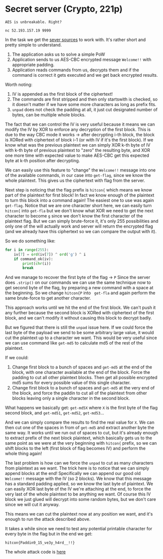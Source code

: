 # Secret server (Crypto, 221p)

```
AES is unbreakable. Right?

nc 52.193.157.19 9999
```

In the task we get the [sever sources](secretserver.py) to work with.
It's rather short and pretty simple to understand.

1. The application asks us to solve a simple PoW
2. Application sends to us AES-CBC encrypted message `Welcome!!` with appropriate padding.
3. Application reads commands from us, decrypts them and if the command is correct it gets executed and we get back encrypted results.

Worth noting: 

1. IV is appended as the first block of the ciphertext!
2. The commands are first stripped and then only startswith is checked, so it doesn't matter if we have some more characters as long as prefix fits.
3. `unpad` does not check the padding at all, it just cut designated number of bytes, can be multiple whole blocks.

The fact that we can control the IV is very useful because it means we can modify the IV by XOR to enforce any decryption of the first block.
This is due to the way CBC mode it works -> after decrypting i-th block, the block is XORed with ciphertext of block i-1 (or with IV if it's the first block).
If we know what was the previous plaintext we can simply XOR k-th byte of IV with k-th byte of previous plaintext to "zero" the resulting byte, and XOR one more time with expected value to make AES-CBC get this expected byte at k-th position after decrypting.

We can easily use this feature to "change" the `Welcome!!` message into one of the available commands, in our case into `get-flag`, since we know the whole plaintext.
This gives us the ciphertext with flag from the server.

Next step is noticing that the flag prefix is `hitcon{` which means we know part of the plaintext for first block!
In fact we know enough of the plaintext to turn this block into a command again!
The easiest one to use was again `get-flag`.
Notice that we are one character short here, we can easily turn `hitcon{` into `get-fla` but we don't know what XOR we need to get the next character to become `g` since we don't know the first character of the plaintext flag.
But we can simply brute-force it, it's only 255 possibilities and only one of the will actually work and server will return the encrypted flag (and we already have this ciphertext so we can compare the output with it).

So we do something like:

```python
for i in range(255):
	iv[7] = ord(iv[7]) ^ ord('g') ^ i
	if command_ok(iv):
		print(chr(i))
		break
```

And we manage to recover the first byte of the flag -> `P`
Since the server does `.strip()` on our commands we can use the same technique now to get second byte of the flag, by preparing a new command with a space at the beginning.
So we change `hitcon{P` into ` get-fla` and again perform the same brute-force to get another character.

This approach works until we hit the end of the first block.
We can't push it any further because the second block is XORed with ciphertext of the first block, and we can't modify it without causing this block to decrypt badly.

But we figured that there is still the `unpad` issue here.
If we could force the last byte of the payload we send to be some arbitrary large value, it would cut the plaintext up to a character we want.
This would be very useful since we can use command like `get-md5` to calculate md5 of the rest of the plaintext.

If we could:

1. Change first block to a bunch of spaces and `get-md5` at the end of the block, with one character available at the end of the block. Force the padding to cut all other plaintext blocks. Then get all possible encrypted md5 sums for every possible value of this single character.
2. Change first block to a bunch of spaces and `get-md5` at the very end of the block, and force the paddin to cut all of the plaintext from other blocks leaving only a single character in the second block.

What happens we basically get: `get-md5X` where `X` is the first byte of the flag second block, and `get-md51`, `get-md52`, `get-md53`...

And we can simply compare the results to find the real value for `X`.
We can then cut one of the spaces in from of `get-md5` and extract another byte the same way.
It works until we run out of spaces to cut, but it's already enough to extract prefix of the next block plaintext, which basically gets us to the same point as we were at the very beginning with `hitcon{` prefix, so we can shift blocks to the left (first block of flag becomes IV) and perform the whole thing again!

The last problem is how can we force the `unpad` to cut as many characters from plaintext as we want.
The trick here is to notice that we can simply append blocks at the end!
Specifically we can append our good old `Welcome!!` message with the IV (so 2 blocks).
We know that this message has a standard padding applied, so we know the last byte of plaintext.
We can easily XOR last byte of the IV we're attaching at the end, to force the very last of the whole plaintext to be anything we want.
Of course this IV block we just glued will decrypt into some random bytes, but we don't care since we will cut it anyway.

This means we can cut the plaintext now at any position we want, and it's enough to run the attack described above.

It takes a while since we need to test any potential printable character for every byte in the flag but in the end we get:

`hitcon{Paddin9_15_ve3y_h4rd__!!}`

The whole attack code is [here](attack.py)
